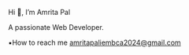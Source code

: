  Hi 👋, I’m Amrita Pal
 
 A passionate Web Developer.
  
  ▪︎How to reach me amritapaliembca2024@gmail.com
